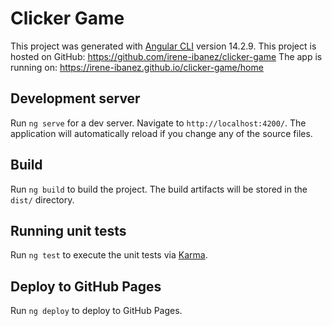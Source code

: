 # Clicker Game

This project was generated with [Angular CLI](https://github.com/angular/angular-cli) version 14.2.9.
This project is hosted on GitHub: https://github.com/irene-ibanez/clicker-game
The app is running on: https://irene-ibanez.github.io/clicker-game/home

## Development server

Run `ng serve` for a dev server. Navigate to `http://localhost:4200/`. The application will automatically reload if you change any of the source files.

## Build

Run `ng build` to build the project. The build artifacts will be stored in the `dist/` directory.

## Running unit tests

Run `ng test` to execute the unit tests via [Karma](https://karma-runner.github.io).

## Deploy to GitHub Pages

Run `ng deploy` to deploy to GitHub Pages.
